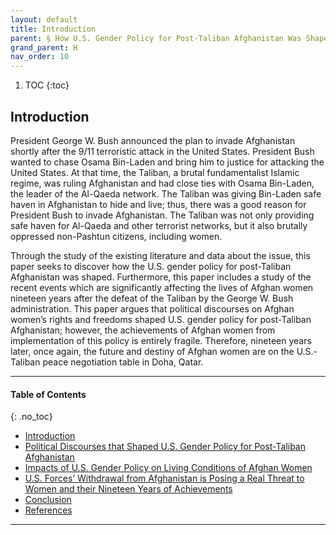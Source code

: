 ```yaml
---
layout: default
title: Introduction
parent: § How U.S. Gender Policy for Post-Taliban Afghanistan Was Shaped 
grand_parent: H
nav_order: 10 
---
```

<style>
.dont-break-out {
  /* These are technically the same, but use both */
  overflow-wrap: break-word;
  word-wrap: break-word;

     -ms-word-break: break-all;
  /* This is the dangerous one in WebKit, as it breaks things wherever */
  word-break: break-all;
  /* Instead use this non-standard one: */
  word-break: break-word;
}

.youtube-container {
    position: relative;
    width: 100%;
    height: 0;
    padding-bottom: 56.25%;
}
.youtube-video {
    position: absolute;
    top: 0;
    left: 0;
    width: 100%;
    height: 100%;
}

</style>

<div class="dont-break-out" markdown="1">

1. TOC
{:toc}

## Introduction
President George W. Bush announced the plan to invade Afghanistan shortly after the 9/11 terroristic attack in the United States. President Bush wanted to chase Osama Bin-Laden and bring him to justice for attacking the United States. At that time, the Taliban, a brutal fundamentalist Islamic regime, was ruling Afghanistan and had close ties with Osama Bin-Laden, the leader of the Al-Qaeda network. The Taliban was giving Bin-Laden safe haven in Afghanistan to hide and live; thus, there was a good reason for President Bush to invade Afghanistan. The Taliban was not only providing safe haven for Al-Qaeda and other terrorist networks, but it also brutally oppressed non-Pashtun citizens, including women.

Through the study of the existing literature and data about the issue, this paper seeks to discover how the U.S. gender policy for post-Taliban Afghanistan was shaped. Furthermore, this paper includes a study of the recent events which are significantly affecting the lives of Afghan women nineteen years after the defeat of the Taliban by the George W. Bush administration. This paper argues that political discourses on Afghan women’s rights and freedoms shaped U.S. gender policy for post-Taliban Afghanistan; however, the achievements of Afghan women from implementation of this policy is entirely fragile. Therefore, nineteen years later, once again, the future and destiny of Afghan women are on the U.S.-Taliban peace negotiation table in Doha, Qatar.

***

#### Table of Contents
{: .no_toc}

<ul><li> <a href="/docs/H/How-U.S.-Gender-Policy-for-Post-Taliban-Afghanistan-Was-Shaped-1/">Introduction</a></li><li> <a href="/docs/H/How-U.S.-Gender-Policy-for-Post-Taliban-Afghanistan-Was-Shaped-2/">Political Discourses that Shaped U.S. Gender Policy for Post-Taliban Afghanistan</a></li><li> <a href="/docs/H/How-U.S.-Gender-Policy-for-Post-Taliban-Afghanistan-Was-Shaped-3/">Impacts of U.S. Gender Policy on Living Conditions of Afghan Women</a></li><li> <a href="/docs/H/How-U.S.-Gender-Policy-for-Post-Taliban-Afghanistan-Was-Shaped-4/">U.S. Forces’ Withdrawal from Afghanistan is Posing a Real Threat to Women and their Nineteen Years of Achievements</a></li><li> <a href="/docs/H/How-U.S.-Gender-Policy-for-Post-Taliban-Afghanistan-Was-Shaped-5/">Conclusion</a></li><li> <a href="/docs/H/How-U.S.-Gender-Policy-for-Post-Taliban-Afghanistan-Was-Shaped-6/">References</a></li></ul>

***

</div>
